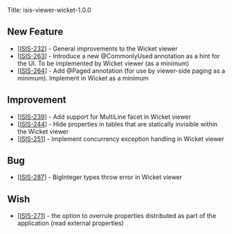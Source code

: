 Title: isis-viewer-wicket-1.0.0

<h2>        New Feature
</h2>
<ul>
<li>[<a href='https://issues.apache.org/jira/browse/ISIS-232'>ISIS-232</a>] -         General improvements to the Wicket viewer
</li>
<li>[<a href='https://issues.apache.org/jira/browse/ISIS-263'>ISIS-263</a>] -         Introduce a new @CommonlyUsed annotation as a hint for the UI.  To be implemented by Wicket viewer (as a minimum)
</li>
<li>[<a href='https://issues.apache.org/jira/browse/ISIS-264'>ISIS-264</a>] -         Add @Paged annotation (for use by viewer-side paging as a minimum).  Implement in Wicket as a minimum
</li>
</ul>
                                                                       
<h2>        Improvement
</h2>
<ul>
<li>[<a href='https://issues.apache.org/jira/browse/ISIS-239'>ISIS-239</a>] -         Add support for MultiLine facet in Wicket viewer
</li>
<li>[<a href='https://issues.apache.org/jira/browse/ISIS-244'>ISIS-244</a>] -         Hide properties in tables that are statically invisible within the Wicket viewer
</li>
<li>[<a href='https://issues.apache.org/jira/browse/ISIS-251'>ISIS-251</a>] -         Implement concurrency exception handling in Wicket viewer
</li>
</ul>

<h2>        Bug
</h2>
<ul>
<li>[<a href='https://issues.apache.org/jira/browse/ISIS-287'>ISIS-287</a>] -         BigInteger types throw error in Wicket viewer
</li>
</ul>
            
    
<h2>        Wish
</h2>
<ul>
<li>[<a href='https://issues.apache.org/jira/browse/ISIS-271'>ISIS-271</a>] -         the option to overrule properties distributed as part of the application (read external properties)
</li>
</ul>
